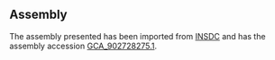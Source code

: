 
Assembly
--------

The assembly presented has been imported from 
[INSDC](http://www.insdc.org) and has the assembly accession
[GCA\_902728275.1](http://www.ebi.ac.uk/ena/data/view/GCA_902728275.1).

